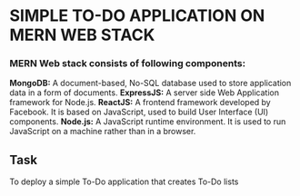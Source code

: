 # SIMPLE TO-DO APPLICATION ON MERN WEB STACK

### MERN Web stack consists of following components:

**MongoDB:** A document-based, No-SQL database used to store application data in a form of documents.
**ExpressJS:** A server side Web Application framework for Node.js.
**ReactJS:** A frontend framework developed by Facebook. It is based on JavaScript, used to build User Interface (UI) components.
**Node.js:** A JavaScript runtime environment. It is used to run JavaScript on a machine rather than in a browser.

## Task
To deploy a simple To-Do application that creates To-Do lists

